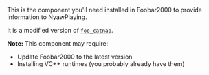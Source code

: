 This is the component you'll need installed in Foobar2000 to provide information to NyawPlaying.

It is a modified version of [`foo_catnap`][1].

**Note:** This component may require:

* Update Foobar2000 to the latest version
* Installing VC++ runtimes (you probably already have them)

[1]: https://github.com/stengerh/foo_catnap
